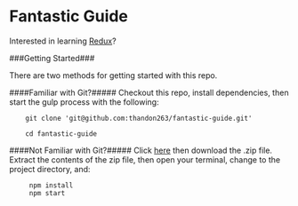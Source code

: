 # Fantastic Guide

Interested in learning [Redux](https://www.udemy.com/react-redux/)?

###Getting Started###

There are two methods for getting started with this repo.

####Familiar with Git?#####
Checkout this repo, install dependencies, then start the gulp process with the following:

```Shell
	git clone 'git@github.com:thandon263/fantastic-guide.git'
	
	cd fantastic-guide
```

####Not Familiar with Git?#####
Click [here](https://github.com/thandon263/fantastic-guide) then download the .zip file.  Extract the contents of the zip file, then open your terminal, change to the project directory, and:

```Shell
	 npm install
	 npm start
```
